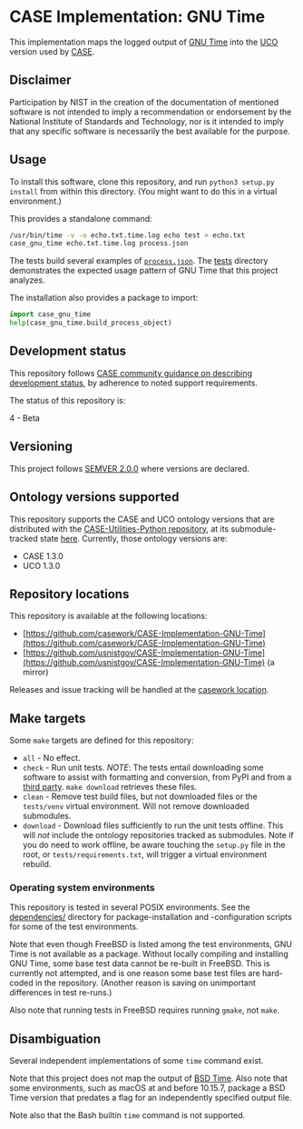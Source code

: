 # CASE Implementation: GNU Time

This implementation maps the logged output of [GNU Time](https://www.gnu.org/software/time/) into the [UCO](https://github.com/ucoProject/UCO/) version used by [CASE](https://caseontology.org/).


## Disclaimer

Participation by NIST in the creation of the documentation of mentioned software is not intended to imply a recommendation or endorsement by the National Institute of Standards and Technology, nor is it intended to imply that any specific software is necessarily the best available for the purpose.


## Usage

To install this software, clone this repository, and run `python3 setup.py install` from within this directory.  (You might want to do this in a virtual environment.)

This provides a standalone command:

```bash
/usr/bin/time -v -o echo.txt.time.log echo test > echo.txt
case_gnu_time echo.txt.time.log process.json
```

The tests build several examples of [`process.json`](tests/from_pip/process.json).  The [tests](tests/) directory demonstrates the expected usage pattern of GNU Time that this project analyzes.

The installation also provides a package to import:

```python
import case_gnu_time
help(case_gnu_time.build_process_object)
```


## Development status

This repository follows [CASE community guidance on describing development status](https://caseontology.org/resources/github_policies.html#development-statuses), by adherence to noted support requirements.

The status of this repository is:

4 - Beta


## Versioning

This project follows [SEMVER 2.0.0](https://semver.org/) where versions are declared.


## Ontology versions supported

This repository supports the CASE and UCO ontology versions that are distributed with the [CASE-Utilities-Python repository](https://github.com/casework/CASE-Utilities-Python), at its submodule-tracked state [here](dependencies/CASE-Utilities-Python).  Currently, those ontology versions are:

* CASE 1.3.0
* UCO 1.3.0


## Repository locations

This repository is available at the following locations:
* [https://github.com/casework/CASE-Implementation-GNU-Time](https://github.com/casework/CASE-Implementation-GNU-Time)
* [https://github.com/usnistgov/CASE-Implementation-GNU-Time](https://github.com/usnistgov/CASE-Implementation-GNU-Time) (a mirror)

Releases and issue tracking will be handled at the [casework location](https://github.com/casework/CASE-Implementation-GNU-Time).


## Make targets

Some `make` targets are defined for this repository:
* `all` - No effect.
* `check` - Run unit tests.  *NOTE*: The tests entail downloading some software to assist with formatting and conversion, from PyPI and from a [third party](https://github.com/edmcouncil/rdf-toolkit).  `make download` retrieves these files.
* `clean` - Remove test build files, but not downloaded files or the `tests/venv` virtual environment.  Will not remove downloaded submodules.
* `download` - Download files sufficiently to run the unit tests offline.  This will *not* include the ontology repositories tracked as submodules.  Note if you do need to work offline, be aware touching the `setup.py` file in the root, or `tests/requirements.txt`, will trigger a virtual environment rebuild.


### Operating system environments

This repository is tested in several POSIX environments.  See the [dependencies/](dependencies/) directory for package-installation and -configuration scripts for some of the test environments.

Note that even though FreeBSD is listed among the test environments, GNU Time is not available as a package.  Without locally compiling and installing GNU Time, some base test data cannot be re-built in FreeBSD.  This is currently not attempted, and is one reason some base test files are hard-coded in the repository.  (Another reason is saving on unimportant differences in test re-runs.)

Also note that running tests in FreeBSD requires running `gmake`, not `make`.


## Disambiguation

Several independent implementations of some `time` command exist.

Note that this project does not map the output of [BSD Time](https://www.freebsd.org/cgi/man.cgi?query=time).  Also note that some environments, such as macOS at and before 10.15.7, package a BSD Time version that predates a flag for an independently specified output file.

Note also that the Bash builtin `time` command is not supported.
